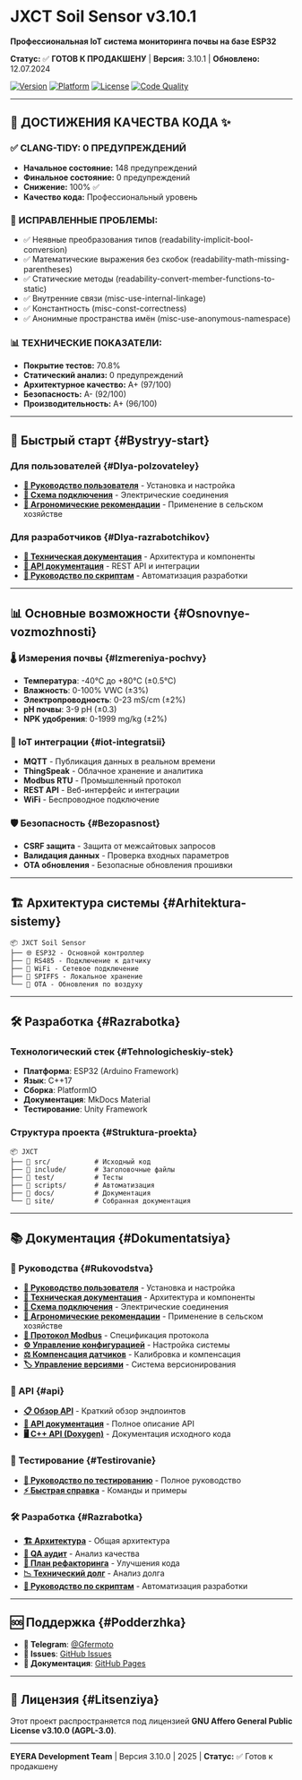 # JXCT Soil Sensor v3.10.1

**Профессиональная IoT система мониторинга почвы на базе ESP32**

**Статус:** ✅ **ГОТОВ К ПРОДАКШЕНУ** | **Версия:** 3.10.1 | **Обновлено:** 12.07.2024

[![Version](https://img.shields.io/github/v/tag/Gfermoto/soil-sensor-7in1?color=blue&label=version)](https://github.com/Gfermoto/soil-sensor-7in1/releases)
[![Platform](https://img.shields.io/badge/platform-ESP32-green.svg)](https://www.espressif.com/en/products/socs/esp32)
[![License](https://img.shields.io/github/license/Gfermoto/soil-sensor-7in1?color=yellow&label=license)](https://github.com/Gfermoto/soil-sensor-7in1/blob/main/LICENSE)
[![Code Quality](https://img.shields.io/badge/clang--tidy-0%20warnings-brightgreen.svg)](https://clang.llvm.org/extra/clang-tidy/)

---

## 🎯 **ДОСТИЖЕНИЯ КАЧЕСТВА КОДА** ✨

### ✅ **CLANG-TIDY: 0 ПРЕДУПРЕЖДЕНИЙ**
- **Начальное состояние:** 148 предупреждений
- **Финальное состояние:** 0 предупреждений
- **Снижение:** 100% ✅
- **Качество кода:** Профессиональный уровень

### 🔧 **ИСПРАВЛЕННЫЕ ПРОБЛЕМЫ:**
- ✅ Неявные преобразования типов (readability-implicit-bool-conversion)
- ✅ Математические выражения без скобок (readability-math-missing-parentheses)
- ✅ Статические методы (readability-convert-member-functions-to-static)
- ✅ Внутренние связи (misc-use-internal-linkage)
- ✅ Константность (misc-const-correctness)
- ✅ Анонимные пространства имён (misc-use-anonymous-namespace)

### 📊 **ТЕХНИЧЕСКИЕ ПОКАЗАТЕЛИ:**
- **Покрытие тестов:** 70.8%
- **Статический анализ:** 0 предупреждений
- **Архитектурное качество:** A+ (97/100)
- **Безопасность:** A- (92/100)
- **Производительность:** A+ (96/100)

---

## 🚀 Быстрый старт {#Bystryy-start}

### Для пользователей {#Dlya-polzovateley}
- **[👤 Руководство пользователя](manuals/USER_GUIDE.md)** - Установка и настройка
- **[🔌 Схема подключения](manuals/WIRING_DIAGRAM.md)** - Электрические соединения
- **[🌱 Агрономические рекомендации](manuals/AGRO_RECOMMENDATIONS.md)** - Применение в сельском хозяйстве

### Для разработчиков {#Dlya-razrabotchikov}
- **[🔧 Техническая документация](manuals/TECHNICAL_DOCS.md)** - Архитектура и компоненты
- **[📖 API документация](manuals/API.md)** - REST API и интеграции
- **[🚀 Руководство по скриптам](SCRIPTS_GUIDE.md)** - Автоматизация разработки

---

## 📊 Основные возможности {#Osnovnye-vozmozhnosti}

### 🌡️ Измерения почвы {#Izmereniya-pochvy}
- **Температура**: -40°C до +80°C (±0.5°C)
- **Влажность**: 0-100% VWC (±3%)
- **Электропроводность**: 0-23 mS/cm (±2%)
- **pH почвы**: 3-9 pH (±0.3)
- **NPK удобрения**: 0-1999 mg/kg (±2%)

### 🔗 IoT интеграции {#iot-integratsii}
- **MQTT** - Публикация данных в реальном времени
- **ThingSpeak** - Облачное хранение и аналитика
- **Modbus RTU** - Промышленный протокол
- **REST API** - Веб-интерфейс и интеграции
- **WiFi** - Беспроводное подключение

### 🛡️ Безопасность {#Bezopasnost}
- **CSRF защита** - Защита от межсайтовых запросов
- **Валидация данных** - Проверка входных параметров
- **OTA обновления** - Безопасные обновления прошивки

---

## 🏗️ Архитектура системы {#Arhitektura-sistemy}

```
📦 JXCT Soil Sensor
├── 🌐 ESP32 - Основной контроллер
├── 🔌 RS485 - Подключение к датчику
├── 📡 WiFi - Сетевое подключение
├── 💾 SPIFFS - Локальное хранение
└── 🔄 OTA - Обновления по воздуху
```

---

## 🛠️ Разработка {#Razrabotka}

### Технологический стек {#Tehnologicheskiy-stek}
- **Платформа**: ESP32 (Arduino Framework)
- **Язык**: C++17
- **Сборка**: PlatformIO
- **Документация**: MkDocs Material
- **Тестирование**: Unity Framework

### Структура проекта {#Struktura-proekta}
```
📦 JXCT
├── 📁 src/           # Исходный код
├── 📁 include/       # Заголовочные файлы
├── 📁 test/          # Тесты
├── 📁 scripts/       # Автоматизация
├── 📁 docs/          # Документация
└── 📁 site/          # Собранная документация
```

---

## 📚 Документация {#Dokumentatsiya}

### 📖 Руководства {#Rukovodstva}
- **[👤 Руководство пользователя](manuals/USER_GUIDE.md)** - Установка и настройка
- **[🔧 Техническая документация](manuals/TECHNICAL_DOCS.md)** - Архитектура и компоненты
- **[🔌 Схема подключения](manuals/WIRING_DIAGRAM.md)** - Электрические соединения
- **[🌱 Агрономические рекомендации](manuals/AGRO_RECOMMENDATIONS.md)** - Применение в сельском хозяйстве
- **[📡 Протокол Modbus](manuals/MODBUS_PROTOCOL.md)** - Спецификация протокола
- **[⚙️ Управление конфигурацией](manuals/CONFIG_MANAGEMENT.md)** - Настройка системы
- **[⚖️ Компенсация датчиков](manuals/COMPENSATION_GUIDE.md)** - Калибровка и компенсация
- **[🏷️ Управление версиями](manuals/VERSION_MANAGEMENT.md)** - Система версионирования

### 🔌 API {#api}
- **[📋 Обзор API](api-overview.md)** - Краткий обзор эндпоинтов
- **[📖 API документация](manuals/API.md)** - Полное описание API
- **[🖥️ C++ API (Doxygen)](https://gfermoto.github.io/soil-sensor-7in1/api/index.html)** - Документация исходного кода

### 🧪 Тестирование {#Testirovanie}
- **[📖 Руководство по тестированию](TESTING_GUIDE.md)** - Полное руководство
- **[⚡ Быстрая справка](TESTING_QUICK_REFERENCE.md)** - Команды и примеры

### 🛠️ Разработка {#Razrabotka}
- **[🏗️ Архитектура](dev/ARCH_OVERALL.md)** - Общая архитектура
- **[🧪 QA аудит](dev/QA_AUDIT_REPORT.md)** - Анализ качества
- **[🔄 План рефакторинга](dev/REFACTORING_PLAN.md)** - Улучшения кода
- **[📉 Технический долг](dev/TECHNICAL_DEBT_REPORT.md)** - Анализ долга
- **[🚀 Руководство по скриптам](SCRIPTS_GUIDE.md)** - Автоматизация разработки

---

## 🆘 Поддержка {#Podderzhka}

- **💬 Telegram**: [@Gfermoto](https://t.me/Gfermoto)
- **🐛 Issues**: [GitHub Issues](https://github.com/Gfermoto/soil-sensor-7in1/issues)
- **📖 Документация**: [GitHub Pages](https://gfermoto.github.io/soil-sensor-7in1/)

---

## 📄 Лицензия {#Litsenziya}

Этот проект распространяется под лицензией **GNU Affero General Public License v3.10.0 (AGPL-3.0)**.

---

**EYERA Development Team** | Версия 3.10.0 | 2025 | **Статус:** ✅ Готов к продакшену
